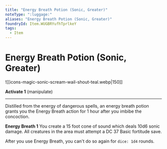 ```yaml
---
title: "Energy Breath Potion (Sonic, Greater)"
noteType: ":luggage:"
aliases: "Energy Breath Potion (Sonic, Greater)"
foundryId: Item.WUGBRYufhTprlkeY
tags:
  - Item
---
```


# Energy Breath Potion (Sonic, Greater)
![[icons-magic-sonic-scream-wail-shout-teal.webp|150]]

**Activate 1** (manipulate)

* * *

Distilled from the energy of dangerous spells, an energy breath potion grants you the Energy Breath action for 1 hour after you imbibe the concoction.

**Energy Breath 1** You create a 15 foot cone of sound which deals 10d6 sonic damage. All creatures in the area must attempt a DC 37 Basic fortitude save.

After you use Energy Breath, you can't do so again for `dice: 1d4` rounds.
